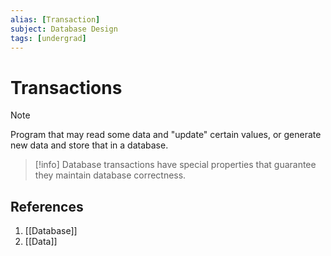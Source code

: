 ```yaml
---
alias: [Transaction]
subject: Database Design
tags: [undergrad]
---
```

# Transactions

>[!note]
> Program that may read some data and "update" certain values, or generate new data and store that in a database.

> [!info]
> Database transactions have special properties that guarantee they maintain database correctness.

## References
1. [[Database]]
2. [[Data]]